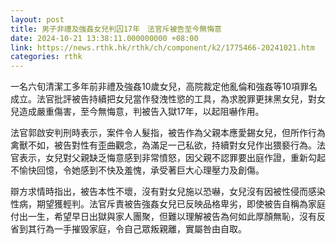 ```yaml
---
layout: post
title: 男子非禮及強姦女兒判囚17年　法官斥被告至今無悔意
date: 2024-10-21 13:38:11.000000000 +08:00
link: https://news.rthk.hk/rthk/ch/component/k2/1775466-20241021.htm
categories: rthk
---
```


一名六旬清潔工多年前非禮及強姦10歲女兒，高院裁定他亂倫和強姦等10項罪名成立。法官批評被告持續把女兒當作發洩性慾的工具，為求脫罪更抹黑女兒，對女兒造成嚴重傷害，至今無悔意，判被告入獄17年，以起阻嚇作用。

法官郭啟安判刑時表示，案件令人髮指，被告作為父親本應愛錫女兒，但所作行為禽獸不如，被告對性有歪曲觀念，為滿足一己私欲，持續對女兒作出猥褻行為。法官表示，女兒對父親缺乏悔意感到非常憤怒，因父親不認罪要出庭作證，重新勾起不愉快回憶，令她感到不快及羞愧，承受著巨大心理壓力及創傷。

辯方求情時指出，被告本性不壞，沒有對女兒施以恐嚇，女兒沒有因被性侵而感染性病，期望獲輕判。法官斥責被告強姦女兒已反映品格卑劣，即使被告自稱為家庭付出一生，希望早日出獄與家人團聚，但難以理解被告為何如此厚顏無恥，沒有反省到其行為一手摧毁家庭，令自己眾叛親離，實屬咎由自取。
